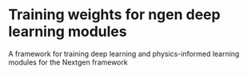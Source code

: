 # Training weights for ngen deep learning modules
A framework for training deep learning and physics-informed learning modules for the Nextgen framework

